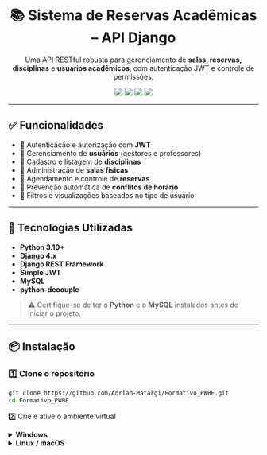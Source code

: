 <h1 align="center">📚 Sistema de Reservas Acadêmicas – API Django</h1>

<p align="center">
  Uma API RESTful robusta para gerenciamento de <strong>salas, reservas, disciplinas</strong> e <strong>usuários acadêmicos</strong>, com autenticação JWT e controle de permissões.
</p>

<p align="center">
  <img src="https://img.shields.io/badge/Django-4.x-green?style=flat-square&logo=django" />
  <img src="https://img.shields.io/badge/DRF-REST--API-blue?style=flat-square&logo=python" />
  <img src="https://img.shields.io/badge/MySQL-Database-orange?style=flat-square&logo=mysql" />
  <img src="https://img.shields.io/badge/JWT-Authentication-yellow?style=flat-square&logo=json" />
</p>

---

## ✅ Funcionalidades

- 🔐 Autenticação e autorização com **JWT**
- 👥 Gerenciamento de **usuários** (gestores e professores)
- 📘 Cadastro e listagem de **disciplinas**
- 🏫 Administração de **salas físicas**
- 📅 Agendamento e controle de **reservas**
- 🚫 Prevenção automática de **conflitos de horário**
- 🔎 Filtros e visualizações baseados no tipo de usuário

---

## 🚀 Tecnologias Utilizadas

- **Python 3.10+**
- **Django 4.x**
- **Django REST Framework**
- **Simple JWT**
- **MySQL**
- **python-decouple**

> ⚠️ Certifique-se de ter o **Python** e o **MySQL** instalados antes de iniciar o projeto.

---

## 📦 Instalação

### 1️⃣ Clone o repositório

```bash
git clone https://github.com/Adrian-Matargi/Formativo_PWBE.git
cd Formativo_PWBE
```

2️⃣ Crie e ative o ambiente virtual


<details> <summary><strong>Windows</strong></summary>
```bash
python -m venv env
env\Scripts\activate
```
</details> <details> <summary><strong>Linux / macOS</strong></summary>
```bash
python3 -m venv env
source env/bin/activate
```
</details>
